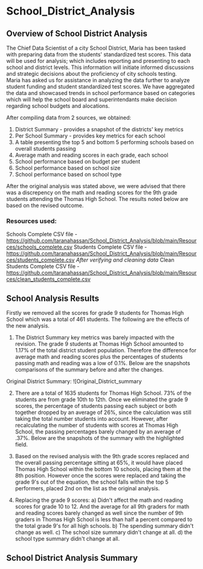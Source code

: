 # School_District_Analysis

## Overview of School District Analysis

The Chief Data Scientist of a city School District, Maria has been tasked with preparing data from the students' standardized test scores.  This data will be used for analysis; which includes reporting and presenting to each school and district levels.  This information will initiate informed discussions and strategic decisions about the proficiency of city schools testing.  
Maria has asked us for assistance in analyzing the data further to analyze student funding and student standardized test scores.  We have aggregated the data and showcased trends in school performance based on categories which will help the school board and superintendants make decision regarding school budgets and alocations.

After compiling data from 2 sources, we obtained:
  
  1.  District Summary - provides a snapshot of the districts' key metrics
  2.  Per School Summary - provides key metrics for each school
  3.  A table presenting the top 5 and bottom 5 performing schools based on overall students passing
  4.  Average math and reading scores in each grade, each school
  5.  School performance based on budget per student
  6.  School performance based on school size
  7.  School performance based on school type

After the original analysis was stated above, we were advised that there was a discrepency on the math and reading scores for the 9th grade students attending the Thomas High School.  The results noted below are based on the revised outcome.

### Resources used:
Schools Complete CSV file - https://github.com/taranahassan/School_District_Analysis/blob/main/Resources/schools_complete.csv
Students Complete CSV file - https://github.com/taranahassan/School_District_Analysis/blob/main/Resources/students_complete.csv
*After verifying and cleaning data* Clean Students Complete CSV file - https://github.com/taranahassan/School_District_Analysis/blob/main/Resources/clean_students_complete.csv


## School Analysis Results
Firstly we removed all the scores for grade 9 students for Thomas High School which was a total of 461 students.  The following are the effects of the new analysis.
  
  1.  The District Summary key metrics was barely impacted with the revision.  The grade 9 students at Thomas High School amounted to 1.17% of the total district student        population.  Therefore the difference for average math and reading scores plus the percentages of students passing math and reading was a low of 0.1%.  Below are the snapshots comparisons of the summary before and after the changes.

Original District Summary:
![Original_District_summary
  
  2.  There are a total of 1635 students for Thomas High School.  73% of the students are from grade 10th to 12th.  Once we eliminated the grade 9 scores, the percentage of students passing each subject or both together dropped by an average of 26%, since the calculation was still taking the total number students into account.  However, after recalculating the number of students with scores at Thomas High School, the passing percentages barely changed by an average of .37%.  Below are the snapshots of the summary with the highlighted field.
  
  3.  Based on the revised analysis with the 9th grade scores replaced and the overall passing percentage sitting at 65%, it would have placed Thomas High School within the bottom 10 schools, placing them at the 8th position.  However once the scores were replaced and taking the grade 9's out of the equation, the school falls within the top 5 performers, placed 2nd on the list as the original analysis.  
  
  4.  Replacing the grade 9 scores:
    a)  Didn't affect the math and reading scores for grade 10 to 12.  And the average for all 9th graders for math and reading scores barely changed as well since the number of 9th graders in Thomas High School is less than half a percent compared to the total grade 9's for all high schools.
    b)  The spending summary didn't change as well.
    c)  The school size summary didn't change at all.
    d)  the school type summary didn't change at all.


## School District Analysis Summary

